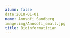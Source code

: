 ```yaml
---
alumn: false
date:2018-01-01
name: Annsofi Sandberg
image:img/Annsofi_small.jpg
title: Bioinformatician
---
```


